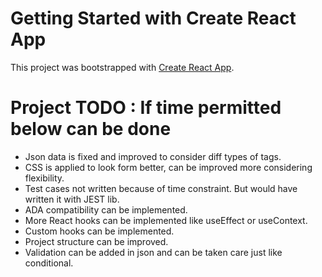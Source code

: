 # Getting Started with Create React App

This project was bootstrapped with [Create React App](https://github.com/facebook/create-react-app).

# Project TODO : If time permitted below can be done

 * Json data is fixed and improved to consider diff types of tags.
 * CSS is applied to look form better, can be improved more considering flexibility.
 * Test cases not written because of time constraint. But would have written it with JEST lib.
 * ADA compatibility can be implemented.
 * More React hooks can be implemented like useEffect or useContext.
 * Custom hooks can be implemented.
 * Project structure can be improved.
 * Validation can be added in json and can be taken care just like conditional.
